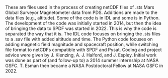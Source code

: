 These are files used in the process of creating netCDF files of .sts Mars Global Surveyor Magnetometer data from PDS. Additions are made to the data files (e.g., altitude). Some of the code is in IDL and some is in Python. The development of the code was initially started in 2014, but then the idea of bringing the data to SPDF was started in 2022. This is why the code is separated the way that it is. The IDL code focuses on bringing the .sts files to a .sav file with added altitude and time. The Python code focuses on adding magnetic field magnitude and spacecraft position, while switching file format to netCDFs compatible with SPDF and Pysat. 
Coding and project advice were given by J. Klenzing, A. J. Halford, and J. Espley.
Initial work was done as part of (and follow-up to) a 2014 summer internship at NASA GSFC. T. Esman then became a NASA Postdoctoral Fellow at NASA GSFC in 2022. 
